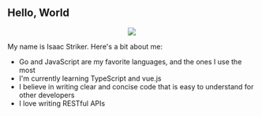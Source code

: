 ## Hello, World

<p align="center">
  <img src="https://api.boot.dev/v1/users/public/d353f10d-54cb-41b1-9293-9ce713f35e6a/thumbnail" >
</p>

My name is Isaac Striker. Here's a bit about me:

- Go and JavaScript are my favorite languages, and the ones I use the most
- I'm currently learning TypeScript and vue.js
- I believe in writing clear and concise code that is easy to understand for other developers
- I love writing RESTful APIs

<!--
**isaacjstriker/isaacjstriker** is a ✨ _special_ ✨ repository because its `README.md` (this file) appears on your GitHub profile.

Here are some ideas to get you started:

- 🔭 I’m currently working on ...
- 🌱 I’m currently learning ...
- 👯 I’m looking to collaborate on ...
- 🤔 I’m looking for help with ...
- 💬 Ask me about ...
- 📫 How to reach me: ...
- 😄 Pronouns: ...
- ⚡ Fun fact: ...
-->
